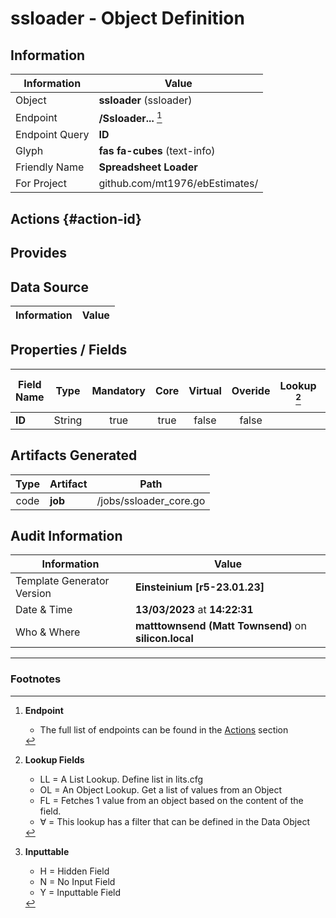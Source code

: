 # **ssloader** - Object Definition
##  Information
| Information  | Value  |
|---|---|
|Object         |**ssloader** (ssloader) |
|Endpoint 	    |**/Ssloader...** [^1]|
|Endpoint Query |**ID**|
Glyph|**fas fa-cubes** (text-info)
Friendly Name|**Spreadsheet Loader**|
|For Project    |github.com/mt1976/ebEstimates/|

##  Actions {#action-id}













##  Provides







##  Data Source 
| Information  | Value  |
|---|---|




##  Properties / Fields
| Field Name| Type | Mandatory | Core | Virtual | Overide | Lookup [^2]| Lookup Object      | Lookup Field Source         | Lookup Return Value                | Inputable [^3]|DB Column|Default Value| No Change | Callout | Internal | Display | Mask |
| -- | --  | :--: | :--: | :--: |:--: |:--: |:--: |-- |-- |:--: |-- | --| :--: | :--: | :--: | -- | -- |
|**ID**|String|true|true|false|false|||||Y|ID||false|false|false|text||


##  Artifacts Generated
| Type | Artifact | Path|
| :--: | -- | -- |
| code | **job** | /jobs/ssloader_core.go |


## Audit Information
| Information  | Value |
|---|---|
Template Generator Version   | **Einsteinium [r5-23.01.23]**
Date & Time		     | **13/03/2023** at **14:22:31**
Who & Where		     | **matttownsend (Matt Townsend)** on **silicon.local**

---
### Footnotes
[^1]: **Endpoint**
    * The full list of endpoints can be found in the [Actions](#action-id) section
[^2]: **Lookup Fields**
    * LL = A List Lookup. Define list in lits.cfg
    * OL = An Object Lookup. Get a list of values from an Object
    * FL = Fetches 1 value from an object based on the content of the field. 
    * ∀ = This lookup has a filter that can be defined in the Data Object
[^3]: **Inputtable**   
    * H = Hidden Field
    * N = No Input Field
    * Y = Inputtable Field